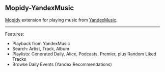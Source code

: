 ## Mopidy-YandexMusic

[Mopidy](https://mopidy.com) extension for playing music from
[YandexMusic](https://music.yandex.ru).

***************
Features:
- Playback from YandexMusic
- Search: Artist, Track, Album
- Playlists: Generated Daily, Alice, Podcasts, Premier, plus Random Liked Tracks
- Browse Daily Events (Yandex Recommendations)

